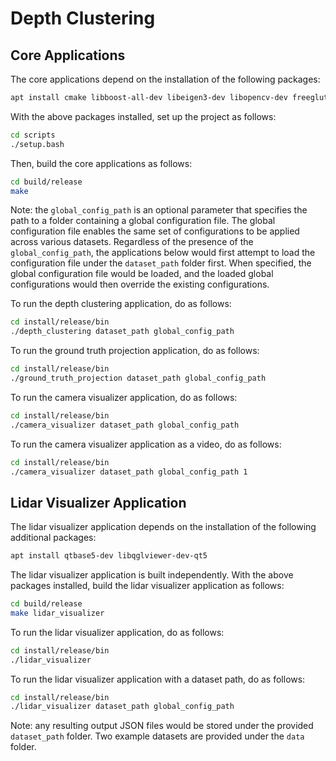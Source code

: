# Depth Clustering

## Core Applications

The core applications depend on the installation of the following packages:

```bash
apt install cmake libboost-all-dev libeigen3-dev libopencv-dev freeglut3-dev
```

With the above packages installed, set up the project as follows:

```bash
cd scripts
./setup.bash
```

Then, build the core applications as follows:

```bash
cd build/release
make
```

Note: the `global_config_path` is an optional parameter that specifies the path to a folder containing a global configuration file. The global configuration file enables the same set of configurations to be applied across various datasets. Regardless of the presence of the `global_config_path`, the applications below would first attempt to load the configuration file under the `dataset_path` folder first. When specified, the global configuration file would be loaded, and the loaded global configurations would then override the existing configurations.

To run the depth clustering application, do as follows:

```bash
cd install/release/bin
./depth_clustering dataset_path global_config_path
```

To run the ground truth projection application, do as follows:

```bash
cd install/release/bin
./ground_truth_projection dataset_path global_config_path
```

To run the camera visualizer application, do as follows:

```bash
cd install/release/bin
./camera_visualizer dataset_path global_config_path
```

To run the camera visualizer application as a video, do as follows:

```bash
cd install/release/bin
./camera_visualizer dataset_path global_config_path 1
```

## Lidar Visualizer Application

The lidar visualizer application depends on the installation of the following additional packages:

```bash
apt install qtbase5-dev libqglviewer-dev-qt5
```

The lidar visualizer application is built independently. With the above packages installed, build the lidar visualizer application as follows:

```bash
cd build/release
make lidar_visualizer
```

To run the lidar visualizer application, do as follows:

```bash
cd install/release/bin
./lidar_visualizer
```

To run the lidar visualizer application with a dataset path, do as follows:

```bash
cd install/release/bin
./lidar_visualizer dataset_path global_config_path
```

Note: any resulting output JSON files would be stored under the provided `dataset_path` folder. Two example datasets are provided under the `data` folder.
